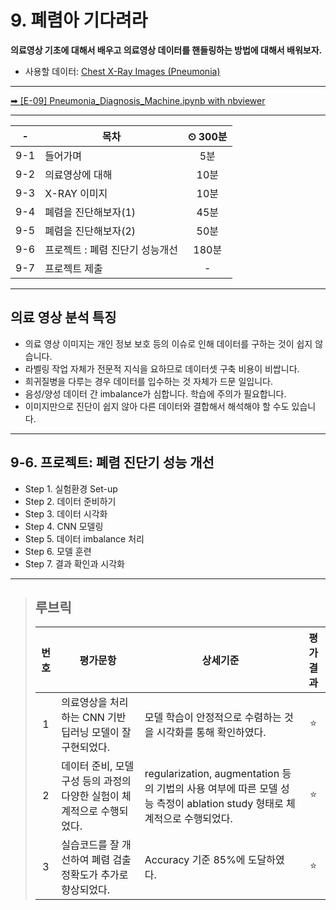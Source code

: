 # 9. 폐렴아 기다려라

**의료영상 기초에 대해서 배우고 의료영상 데이터를 핸들링하는 방법에 대해서 배워보자.**

- 사용할 데이터: [Chest X-Ray Images (Pneumonia)](https://www.kaggle.com/paultimothymooney/chest-xray-pneumonia)

---

[➡ [E-09] Pneumonia_Diagnosis_Machine.ipynb with nbviewer](https://nbviewer.org/github/HRPzz/AIFFEL/blob/main/EXPLORATION/Node_09/%5BE-09%5D%20Pneumonia_Diagnosis_Machine.ipynb)

---

|-|목차|⏲ 300분|
|:---:|---|:---:|
|9-1| 들어가며 | 5분|
|9-2| 의료영상에 대해 | 10분|
|9-3| X-RAY 이미지 | 10분|
|9-4| 폐렴을 진단해보자(1) | 45분|
|9-5| 폐렴을 진단해보자(2) | 50분|
|9-6| 프로젝트 : 폐렴 진단기 성능개선 | 180분|
|9-7| 프로젝트 제출|-|

---

## 의료 영상 분석 특징

- 의료 영상 이미지는 개인 정보 보호 등의 이슈로 인해 데이터를 구하는 것이 쉽지 않습니다.
- 라벨링 작업 자체가 전문적 지식을 요하므로 데이터셋 구축 비용이 비쌉니다.
- 희귀질병을 다루는 경우 데이터를 입수하는 것 자체가 드문 일입니다.
- 음성/양성 데이터 간 imbalance가 심합니다. 학습에 주의가 필요합니다.
- 이미지만으로 진단이 쉽지 않아 다른 데이터와 결합해서 해석해야 할 수도 있습니다.

---

## 9-6. 프로젝트: 폐렴 진단기 성능 개선

- Step 1. 실험환경 Set-up
- Step 2. 데이터 준비하기
- Step 3. 데이터 시각화
- Step 4. CNN 모델링
- Step 5. 데이터 imbalance 처리
- Step 6. 모델 훈련
- Step 7. 결과 확인과 시각화

---

>## **루브릭**
>
>|번호|평가문항|상세기준|평가결과|
>|:---:|---|---|:---:|
>|1|의료영상을 처리하는 CNN 기반 딥러닝 모델이 잘 구현되었다.|모델 학습이 안정적으로 수렴하는 것을 시각화를 통해 확인하였다.|⭐|
>|2|데이터 준비, 모델구성 등의 과정의 다양한 실험이 체계적으로 수행되었다.|regularization, augmentation 등의 기법의 사용 여부에 따른 모델 성능 측정이 ablation study 형태로 체계적으로 수행되었다.|⭐|
>|3|실습코드를 잘 개선하여 폐렴 검출 정확도가 추가로 향상되었다.|Accuracy 기준 85%에 도달하였다.|⭐|
